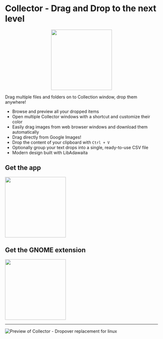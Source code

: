 # Collector - Drag and Drop to the next level

<p align="center">
<img width="200" src="data/icons/hicolor/scalable/apps/it.mijorus.collector.svg">
</p>

Drag multiple files and folders on to Collection window, drop them anywhere!

- Browse and preview all your dropped items
- Open multiple Collector windows with a shortcut and customize their color
- Easily drag images from web browser windows and download them automatically
- Drag directly from Google Images!
- Drop the content of your clipboard with `Ctrl + V`
- Optionally group your text drops into a single, ready-to-use CSV file
- Modern design built with LibAdawaita

## Get the app
<a href="https://flathub.org/it/apps/it.mijorus.collector" align="center">
  <img width="200" src="https://flathub.org/assets/badges/flathub-badge-i-en.png">
</a>

## Get the GNOME extension

<a href="https://extensions.gnome.org/extension/6685/collector-complementary-extension/" align="center">
  <img width="200" src="https://mijorus.it/gnome-extension.svg">
</a>


___


![Preview of Collector - Dropover replacement for linux](docs/preview2.png)
